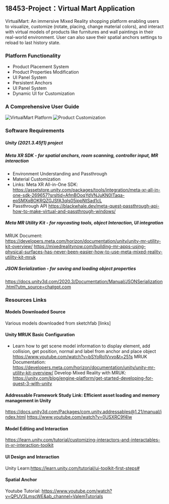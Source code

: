 ## 18453-Project：Virtual Mart Application
VirtualMart: An immersive Mixed Reality shopping platform enabling users to visualize, customize (rotate, placing, change material colors), and interact with virtual models of products like furnitures and wall paintings in their real-world environment. User can also save their spatial anchors settings to reload to last history state.
### Platform Functionality
* Product Placement System
* Product Properties Modification
* UI Panel System
* Persistent Anchors
* UI Panel System
* Dynamic UI for Customization
### A Comprehensive User Guide
![VirtualMart Platform](https://example.com/my-image.jpg)
![Product Customization](https://p.ipic.vip/j2q9a5.png)
### Software Requirements
##### Unity (2021.3.45f1) project 
##### Meta XR SDK - for spatial anchors, room scanning, controller input, MR interaction
* Environment Understanding and Passthrough
* Material Customization
* Links: Meta XR All-in-One SDK: https://assetstore.unity.com/packages/tools/integration/meta-xr-all-in-one-sdk-269657?srsltid=AfmBOoqYdVNJuKN0ITaqa-epSMXqBOKRQZGJSfA3qIs05jppNtSad1cL
* Passthrough API 
https://blackwhale.dev/meta-quest-passthrough-api-how-to-make-virtual-and-passthrough-windows/

##### Meta MR Utility Kit - for raycasting tools, object Interaction, UI integration
MRUK Document: https://developers.meta.com/horizon/documentation/unity/unity-mr-utility-kit-overview/
https://mixedrealitynow.com/building-mr-apps-using-physical-surfaces-has-never-been-easier-how-to-use-meta-mixed-reality-utility-kit-mruk



##### JSON Serialization - for saving and loading object properties
https://docs.unity3d.com/2020.3/Documentation/Manual/JSONSerialization.html?utm_source=chatgpt.com
### Resources Links
#### Models Downloaded Source
Various models downloaded from sketchfab [links]
#### Unity MRUK Basic Configuration
* Learn how to get scene model information to display element, add collision, get position, normal and label from anchor and place object
https://www.youtube.com/watch?v=bSYoRoIVvvo&t=251s
MRUK Documentation: https://developers.meta.com/horizon/documentation/unity/unity-mr-utility-kit-overview/
Develop Mixed Reality with MRUK: 
https://unity.com/blog/engine-platform/get-started-developing-for-quest-3-with-unity
#### Addressable Framework Study Link: Efficient asset loading and memory management in Unity
https://docs.unity3d.com/Packages/com.unity.addressables@1.21/manual/index.html
https://www.youtube.com/watch?v=0USXRC9f4Iw


#### Model Editing and Interaction
https://learn.unity.com/tutorial/customizing-interactors-and-interactables-in-xr-interaction-toolkit

#### UI Design and Interaction
Unity Learn:https://learn.unity.com/tutorial/ui-toolkit-first-steps#

#### Spatial Anchor
Youtube Tutorial:
https://www.youtube.com/watch?v=QPUV3LmscWE&ab_channel=ValemTutorials
